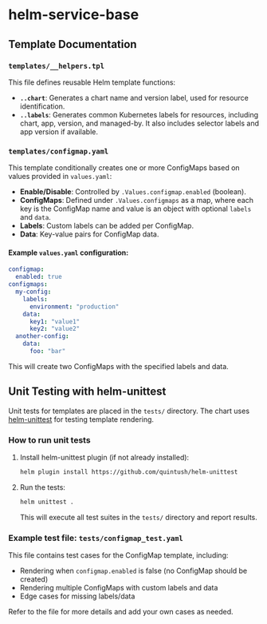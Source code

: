 # helm-service-base

## Template Documentation

### `templates/__helpers.tpl`
This file defines reusable Helm template functions:
- **`..chart`**: Generates a chart name and version label, used for resource identification.
- **`..labels`**: Generates common Kubernetes labels for resources, including chart, app, version, and managed-by. It also includes selector labels and app version if available.

### `templates/configmap.yaml`
This template conditionally creates one or more ConfigMaps based on values provided in `values.yaml`:
- **Enable/Disable**: Controlled by `.Values.configmap.enabled` (boolean).
- **ConfigMaps**: Defined under `.Values.configmaps` as a map, where each key is the ConfigMap name and value is an object with optional `labels` and `data`.
- **Labels**: Custom labels can be added per ConfigMap.
- **Data**: Key-value pairs for ConfigMap data.

#### Example `values.yaml` configuration:
```yaml
configmap:
  enabled: true
configmaps:
  my-config:
    labels:
      environment: "production"
    data:
      key1: "value1"
      key2: "value2"
  another-config:
    data:
      foo: "bar"
```

This will create two ConfigMaps with the specified labels and data.

## Unit Testing with helm-unittest

Unit tests for templates are placed in the `tests/` directory. The chart uses [helm-unittest](https://github.com/quintush/helm-unittest) for testing template rendering.

### How to run unit tests

1. Install helm-unittest plugin (if not already installed):
   ```sh
   helm plugin install https://github.com/quintush/helm-unittest
   ```
2. Run the tests:
   ```sh
   helm unittest .
   ```
   This will execute all test suites in the `tests/` directory and report results.

### Example test file: `tests/configmap_test.yaml`

This file contains test cases for the ConfigMap template, including:
- Rendering when `configmap.enabled` is false (no ConfigMap should be created)
- Rendering multiple ConfigMaps with custom labels and data
- Edge cases for missing labels/data

Refer to the file for more details and add your own cases as needed.
